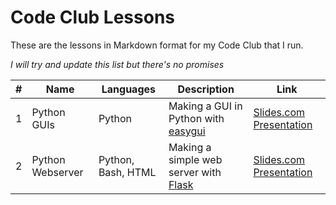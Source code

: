 # Code Club Lessons
These are the lessons in Markdown format for my Code Club that I run.

*I will try and update this list but there's no promises*

| # | Name | Languages | Description | Link |
|---|---|---|---|---|
| 1 | Python GUIs | Python | Making a GUI in Python with [easygui](http://easygui.sourceforge.net/) | [Slides.com Presentation](http://slides.com/jakewalker/code-club-1) |
| 2 | Python Webserver | Python, Bash, HTML | Making a simple web server with [Flask](http://flask.pocoo.org/) | [Slides.com Presentation](http://slides.com/jakewalker/code-club-2) |
